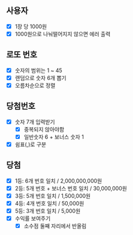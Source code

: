 ## 사용자
- [x] 1장 당 1000원
- [x] 1000원으로 나눠떨어지지 않으면 에러 출력

## 로또 번호
- [x] 숫자의 범위는 1 ~ 45
- [x] 랜덤으로 숫자 6개 뽑기
- [x] 오름차순으로 정렬

## 당첨번호
- [x] 숫자 7개 입력받기
  - [x] 중복되지 않아야함
  - [x] 일반숫자 6 + 보너스 숫자 1
- [x] 쉼표(,)로 구분

## 당첨
- [x] 1등: 6개 번호 일치 / 2,000,000,000원
- [x] 2등: 5개 번호 + 보너스 번호 일치 / 30,000,000원
- [x] 3등: 5개 번호 일치 / 1,500,000원
- [x] 4등: 4개 번호 일치 / 50,000원
- [x] 5등: 3개 번호 일치 / 5,000원
- [x] 수익률 보여주기
  - [x] 소수점 둘째 자리에서 반올림